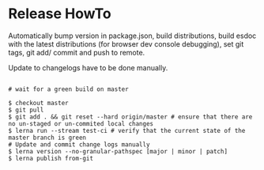 Release HowTo
==============

Automatically bump version in package.json, build distributions,
build esdoc with the latest distributions (for browser dev console debugging),
set git tags, git add/ commit and push to remote.

Update to changelogs have to be done manually.

```shell

# wait for a green build on master

$ checkout master
$ git pull
$ git add . && git reset --hard origin/master # ensure that there are no un-staged or un-commited local changes
$ lerna run --stream test-ci # verify that the current state of the master branch is green
# Update and commit change logs manually
$ lerna version --no-granular-pathspec [major | minor | patch] 
$ lerna publish from-git
```
